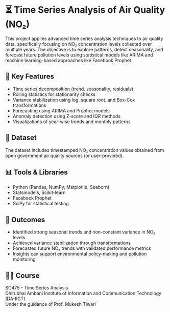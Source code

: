 # ⏳ Time Series Analysis of Air Quality (NO₂)

This project applies advanced time series analysis techniques to air quality data, specifically focusing on NO₂ concentration levels collected over multiple years. The objective is to explore patterns, detect seasonality, and forecast future pollution levels using statistical models like ARIMA and machine learning-based approaches like Facebook Prophet.

## 📌 Key Features
- Time series decomposition (trend, seasonality, residuals)
- Rolling statistics for stationarity checks
- Variance stabilization using log, square root, and Box-Cox transformations
- Forecasting using ARIMA and Prophet models
- Anomaly detection using Z-score and IQR methods
- Visualizations of year-wise trends and monthly patterns

## 📁 Dataset
The dataset includes timestamped NO₂ concentration values obtained from open government air quality sources (or user-provided).

## 📊 Tools & Libraries
- Python (Pandas, NumPy, Matplotlib, Seaborn)
- Statsmodels, Scikit-learn
- Facebook Prophet
- SciPy for statistical testing

## 🎯 Outcomes
- Identified strong seasonal trends and non-constant variance in NO₂ levels
- Achieved variance stabilization through transformations
- Forecasted future NO₂ trends with validated performance metrics
- Insights can support environmental policy-making and pollution monitoring

## 👨‍🏫 Course
SC475 - Time Series Analysis  
Dhirubhai Ambani Institute of Information and Communication Technology (DA-IICT)  
Under the guidance of Prof. Mukesh Tiwari
